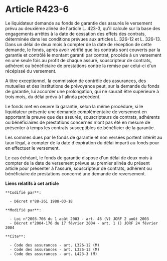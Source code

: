 # Article R423-6

Le liquidateur demande au fonds de garantie des assurés le versement prévu au deuxième alinéa de l'article L. 423-3, qu'il
calcule sur la base des engagements arrêtés à la date de cessation des effets des contrats, déterminée dans les conditions
prévues aux articles L. 326-12 et L. 326-13. Dans un délai de deux mois à compter de la date de réception de cette demande,
le fonds, après avoir vérifié que les contrats sont couverts par la garantie et contrôlé le montant garanti par contrat,
procède à un versement en une seule fois au profit de chaque assuré, souscripteur de contrats, adhérent ou bénéficiaire de
prestations contre la remise par celui-ci d'un récépissé du versement.

A titre exceptionnel, la commission de contrôle des assurances, des mutuelles et des institutions de prévoyance peut, sur la
demande du fonds de garantie, lui accorder une prolongation, qui ne saurait être supérieure à trois mois, du délai prévu à
l'alinéa précédent.

Le fonds met en oeuvre la garantie, selon la même procédure, si le liquidateur présente une demande complémentaire de
versement en apportant la preuve que des assurés, souscripteurs de contrats, adhérents ou bénéficiaires de prestations
concernés n'ont pas été en mesure de présenter à temps les contrats susceptibles de bénéficier de la garantie.

Les sommes dues par le fonds de garantie et non versées portent intérêt au taux légal, à compter de la date d'expiration du
délai imparti au fonds pour en effectuer le versement.

Le cas échéant, le fonds de garantie dispose d'un délai de deux mois à compter de la date de versement prévue au premier
alinéa du présent article pour présenter à l'assuré, souscripteur de contrats, adhérent ou bénéficiaire de prestations
concerné une demande de reversement.

**Liens relatifs à cet article**

	**Codifié par**:

	  - Décret n°88-261 1988-03-18

	**Modifié par**:

	  - Loi n°2003-706 du 1 août 2003 - art. 46 (V) JORF 2 août 2003
	  - Décret n°2004-176 du 17 février 2004 - art. 1 () JORF 24 février 2004

	**Cite**:

	  - Code des assurances - art. L326-12 (M)
	  - Code des assurances - art. L326-13 (M)
	  - Code des assurances - art. L423-3 (M)

